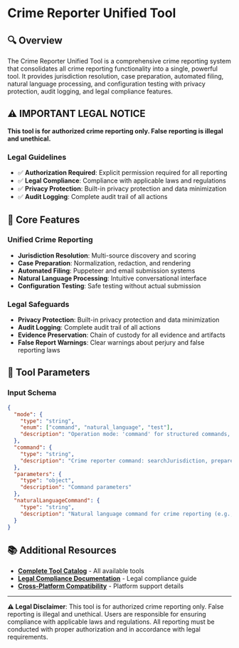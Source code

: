 # Crime Reporter Unified Tool

## 🔍 **Overview**

The Crime Reporter Unified Tool is a comprehensive crime reporting system that consolidates all crime reporting functionality into a single, powerful tool. It provides jurisdiction resolution, case preparation, automated filing, natural language processing, and configuration testing with privacy protection, audit logging, and legal compliance features.

## ⚠️ **IMPORTANT LEGAL NOTICE**

**This tool is for authorized crime reporting only. False reporting is illegal and unethical.**

### **Legal Guidelines**
- ✅ **Authorization Required**: Explicit permission required for all reporting
- ✅ **Legal Compliance**: Compliance with applicable laws and regulations
- ✅ **Privacy Protection**: Built-in privacy protection and data minimization
- ✅ **Audit Logging**: Complete audit trail of all actions

## 🎯 **Core Features**

### **Unified Crime Reporting**
- **Jurisdiction Resolution**: Multi-source discovery and scoring
- **Case Preparation**: Normalization, redaction, and rendering
- **Automated Filing**: Puppeteer and email submission systems
- **Natural Language Processing**: Intuitive conversational interface
- **Configuration Testing**: Safe testing without actual submission

### **Legal Safeguards**
- **Privacy Protection**: Built-in privacy protection and data minimization
- **Audit Logging**: Complete audit trail of all actions
- **Evidence Preservation**: Chain of custody for all evidence and artifacts
- **False Report Warnings**: Clear warnings about perjury and false reporting laws

## 🔧 **Tool Parameters**

### **Input Schema**
```json
{
  "mode": {
    "type": "string",
    "enum": ["command", "natural_language", "test"],
    "description": "Operation mode: 'command' for structured commands, 'natural_language' for conversational interface, 'test' for configuration testing"
  },
  "command": {
    "type": "string",
    "description": "Crime reporter command: searchJurisdiction, prepareReport, fileReport, previewReport, getStatus, exportCase, testConfiguration"
  },
  "parameters": {
    "type": "object",
    "description": "Command parameters"
  },
  "naturalLanguageCommand": {
    "type": "string",
    "description": "Natural language command for crime reporting (e.g., 'Report a theft in Minneapolis with these photos, anonymously')"
  }
}
```

## 📚 **Additional Resources**

- **[Complete Tool Catalog](docs/general/TOOL_CATALOG.md)** - All available tools
- **[Legal Compliance Documentation](docs/legal/LEGAL_COMPLIANCE.md)** - Legal compliance guide
- **[Cross-Platform Compatibility](docs/CROSS_PLATFORM_COMPATIBILITY.md)** - Platform support details

---

**⚠️ Legal Disclaimer**: This tool is for authorized crime reporting only. False reporting is illegal and unethical. Users are responsible for ensuring compliance with applicable laws and regulations. All reporting must be conducted with proper authorization and in accordance with legal requirements.
